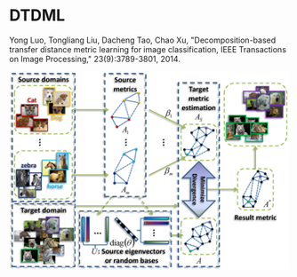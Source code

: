 # DTDML
Yong Luo, Tongliang Liu, Dacheng Tao, Chao Xu, "Decomposition-based transfer distance metric learning for image classification, IEEE Transactions on Image Processing," 23(9):3789-3801, 2014.

![image](https://github.com/yluopku/DTDML/blob/master/DTDML.png)
